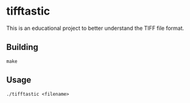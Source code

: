 # tifftastic

This is an educational project to better understand the TIFF file format.

## Building

```
make
```

## Usage

```
./tifftastic <filename>
```